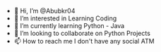 - 👋 Hi, I’m @Abubkr04
- 👀 I’m interested in Learning Coding
- 🌱 I’m currently learning Python - Java
- 💞️ I’m looking to collaborate on Python Projects
- 📫 How to reach me I don't have any social ATM

<!---
Abubkr04/Abubkr04 is a ✨ special ✨ repository because its `README.md` (this file) appears on your GitHub profile.
You can click the Preview link to take a look at your changes.
--->
